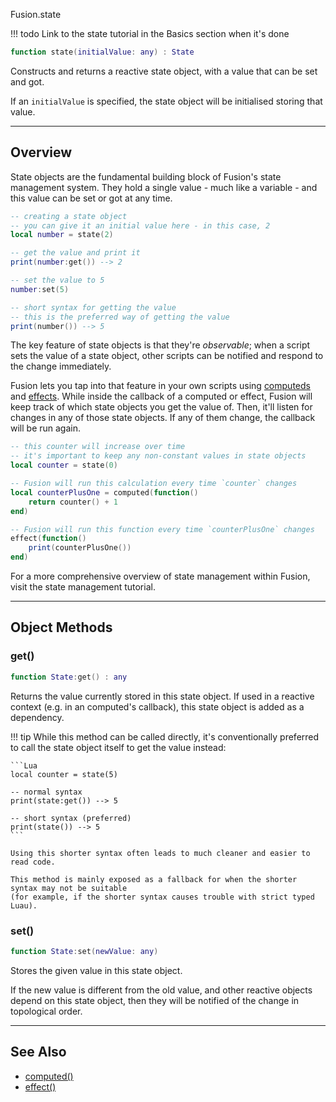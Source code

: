 <span class="fusion-typeset-api-path">Fusion.state</span>

!!! todo
	Link to the state tutorial in the Basics section when it's done

```Lua
function state(initialValue: any) : State
```
Constructs and returns a reactive state object, with a value that can be set and got.

If an `initialValue` is specified, the state object will be initialised storing that value.

-----

## Overview

State objects are the fundamental building block of Fusion's state management system.
They hold a single value - much like a variable - and this value can be set or got at any time.

```Lua
-- creating a state object
-- you can give it an initial value here - in this case, 2
local number = state(2)

-- get the value and print it
print(number:get()) --> 2

-- set the value to 5
number:set(5)

-- short syntax for getting the value
-- this is the preferred way of getting the value
print(number()) --> 5
```

The key feature of state objects is that they're *observable*; when a script sets the value of
a state object, other scripts can be notified and respond to the change immediately.

Fusion lets you tap into that feature in your own scripts using [computeds](/api-reference/computed)
and [effects](/api-reference/effect). While inside the callback of a computed or effect, Fusion
will keep track of which state objects you get the value of. Then, it'll listen for changes in
any of those state objects. If any of them change, the callback will be run again.

```Lua
-- this counter will increase over time
-- it's important to keep any non-constant values in state objects
local counter = state(0)

-- Fusion will run this calculation every time `counter` changes
local counterPlusOne = computed(function()
	return counter() + 1
end)

-- Fusion will run this function every time `counterPlusOne` changes
effect(function()
	print(counterPlusOne())
end)
```

For a more comprehensive overview of state management within Fusion,
visit the state management tutorial.

-----

## Object Methods

### get()

```Lua
function State:get() : any
```

Returns the value currently stored in this state object.
If used in a reactive context (e.g. in an computed's callback), this state object is added
as a dependency.

!!! tip
	While this method can be called directly, it's conventionally preferred to call the state object
	itself to get the value instead:

	```Lua
	local counter = state(5)

	-- normal syntax
	print(state:get()) --> 5

	-- short syntax (preferred)
	print(state()) --> 5
	```

	Using this shorter syntax often leads to much cleaner and easier to read code.

	This method is mainly exposed as a fallback for when the shorter syntax may not be suitable
	(for example, if the shorter syntax causes trouble with strict typed Luau). 

### set()

```Lua
function State:set(newValue: any)
```

Stores the given value in this state object.

If the new value is different from the old value, and other reactive objects depend on this
state object, then they will be notified of the change in topological order.

-----

## See Also

- [computed()](/api-reference/computed)
- [effect()](/api-reference/effect)